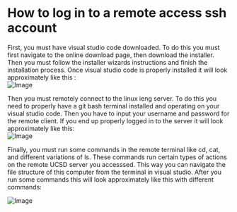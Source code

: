 # How to log in to a remote access ssh account


First, you must have visual studio code downloaded. To do this you must first navigate to the online download page, then download the installer. Then you must follow the installer wizards instructions and finish the installation process. Once visual studio code is properly installed it will look approximately like this :  
![Image](https://i.imgur.com/sxz2O8v.png)

  
Then you must remotely connect to the linux ieng server. To do this you need to properly have a git bash terminal installed and operating on your visual studio code. Then you have to input your username and password for the remote client. If you end up properly logged in to the server it will look approximately like this:  
![Image](https://i.imgur.com/jlO1yhT.png)

  
Finally, you must run some commands in the remote terminal like cd, cat, and different variations of ls. These commands run certain types of actions on the remote UCSD server you accesssed. This way you can navigate the file structure of this computer from the terminal in visual studio. After you run some commands this will look approximately like this with different commands:  

  
![Image](https://i.imgur.com/twR1EUI.png)

